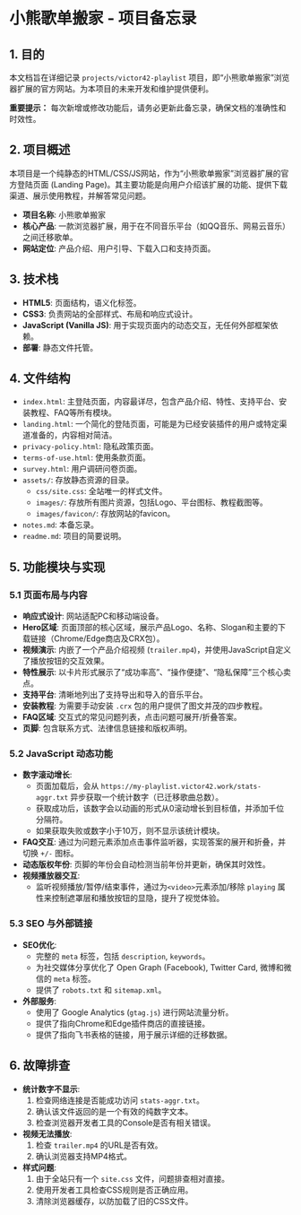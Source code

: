 # 小熊歌单搬家 - 项目备忘录

## 1. 目的

本文档旨在详细记录 `projects/victor42-playlist` 项目，即“小熊歌单搬家”浏览器扩展的官方网站。为本项目的未来开发和维护提供便利。

**重要提示：** 每次新增或修改功能后，请务必更新此备忘录，确保文档的准确性和时效性。

## 2. 项目概述

本项目是一个纯静态的HTML/CSS/JS网站，作为“小熊歌单搬家”浏览器扩展的官方登陆页面 (Landing Page)。其主要功能是向用户介绍该扩展的功能、提供下载渠道、展示使用教程，并解答常见问题。

- **项目名称**: 小熊歌单搬家
- **核心产品**: 一款浏览器扩展，用于在不同音乐平台（如QQ音乐、网易云音乐）之间迁移歌单。
- **网站定位**: 产品介绍、用户引导、下载入口和支持页面。

## 3. 技术栈

- **HTML5**: 页面结构，语义化标签。
- **CSS3**: 负责网站的全部样式、布局和响应式设计。
- **JavaScript (Vanilla JS)**: 用于实现页面内的动态交互，无任何外部框架依赖。
- **部署**: 静态文件托管。

## 4. 文件结构

- `index.html`: 主登陆页面，内容最详尽，包含产品介绍、特性、支持平台、安装教程、FAQ等所有模块。
- `landing.html`: 一个简化的登陆页面，可能是为已经安装插件的用户或特定渠道准备的，内容相对简洁。
- `privacy-policy.html`: 隐私政策页面。
- `terms-of-use.html`: 使用条款页面。
- `survey.html`: 用户调研问卷页面。
- `assets/`: 存放静态资源的目录。
  - `css/site.css`: 全站唯一的样式文件。
  - `images/`: 存放所有图片资源，包括Logo、平台图标、教程截图等。
  - `images/favicon/`: 存放网站的favicon。
- `notes.md`: 本备忘录。
- `readme.md`: 项目的简要说明。

## 5. 功能模块与实现

### 5.1 页面布局与内容

- **响应式设计**: 网站适配PC和移动端设备。
- **Hero区域**: 页面顶部的核心区域，展示产品Logo、名称、Slogan和主要的下载链接（Chrome/Edge商店及CRX包）。
- **视频演示**: 内嵌了一个产品介绍视频 (`trailer.mp4`)，并使用JavaScript自定义了播放按钮的交互效果。
- **特性展示**: 以卡片形式展示了“成功率高”、“操作便捷”、“隐私保障”三个核心卖点。
- **支持平台**: 清晰地列出了支持导出和导入的音乐平台。
- **安装教程**: 为需要手动安装 `.crx` 包的用户提供了图文并茂的四步教程。
- **FAQ区域**: 交互式的常见问题列表，点击问题可展开/折叠答案。
- **页脚**: 包含联系方式、法律信息链接和版权声明。

### 5.2 JavaScript 动态功能

- **数字滚动增长**:
  - 页面加载后，会从 `https://my-playlist.victor42.work/stats-aggr.txt` 异步获取一个统计数字（已迁移歌曲总数）。
  - 获取成功后，该数字会以动画的形式从0滚动增长到目标值，并添加千位分隔符。
  - 如果获取失败或数字小于10万，则不显示该统计模块。
- **FAQ交互**: 通过为问题元素添加点击事件监听器，实现答案的展开和折叠，并切换 `+/-` 图标。
- **动态版权年份**: 页脚的年份会自动检测当前年份并更新，确保其时效性。
- **视频播放器交互**:
  - 监听视频播放/暂停/结束事件，通过为`<video>`元素添加/移除 `playing` 属性来控制遮罩层和播放按钮的显隐，提升了视觉体验。

### 5.3 SEO 与外部链接

- **SEO优化**:
  - 完整的 `meta` 标签，包括 `description`, `keywords`。
  - 为社交媒体分享优化了 Open Graph (Facebook), Twitter Card, 微博和微信的 `meta` 标签。
  - 提供了 `robots.txt` 和 `sitemap.xml`。
- **外部服务**:
  - 使用了 Google Analytics (`gtag.js`) 进行网站流量分析。
  - 提供了指向Chrome和Edge插件商店的直接链接。
  - 提供了指向飞书表格的链接，用于展示详细的迁移数据。

## 6. 故障排查

- **统计数字不显示**:
  1.  检查网络连接是否能成功访问 `stats-aggr.txt`。
  2.  确认该文件返回的是一个有效的纯数字文本。
  3.  检查浏览器开发者工具的Console是否有相关错误。
- **视频无法播放**:
  1.  检查 `trailer.mp4` 的URL是否有效。
  2.  确认浏览器支持MP4格式。
- **样式问题**:
  1.  由于全站只有一个 `site.css` 文件，问题排查相对直接。
  2.  使用开发者工具检查CSS规则是否正确应用。
  3.  清除浏览器缓存，以防加载了旧的CSS文件。